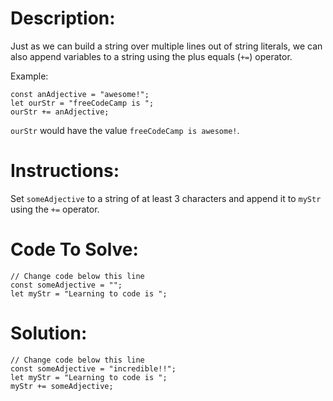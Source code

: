 # Description:

Just as we can build a string over multiple lines out of string literals, we can also append variables to a string using the plus equals (`+=`) operator.

Example:


```Js
const anAdjective = "awesome!";
let ourStr = "freeCodeCamp is ";
ourStr += anAdjective;
```

`ourStr` would have the value `freeCodeCamp is awesome!`.

# Instructions:

Set `someAdjective` to a string of at least 3 characters and append it to `myStr` using the `+=` operator.

# Code To Solve:

```Js
// Change code below this line
const someAdjective = "";
let myStr = "Learning to code is ";
```

# Solution:

```Js
// Change code below this line
const someAdjective = "incredible!!";
let myStr = "Learning to code is ";
myStr += someAdjective;
```
